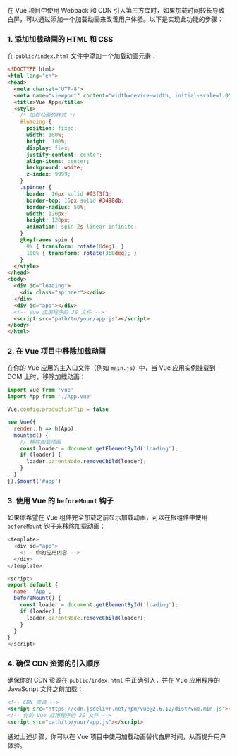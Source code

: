 在 Vue 项目中使用 Webpack 和 CDN 引入第三方库时，如果加载时间较长导致白屏，可以通过添加一个加载动画来改善用户体验。以下是实现此功能的步骤：

### 1. 添加加载动画的 HTML 和 CSS

在 `public/index.html` 文件中添加一个加载动画元素：

```html
<!DOCTYPE html>
<html lang="en">
<head>
  <meta charset="UTF-8">
  <meta name="viewport" content="width=device-width, initial-scale=1.0">
  <title>Vue App</title>
  <style>
    /* 加载动画的样式 */
    #loading {
      position: fixed;
      width: 100%;
      height: 100%;
      display: flex;
      justify-content: center;
      align-items: center;
      background: white;
      z-index: 9999;
    }
    .spinner {
      border: 16px solid #f3f3f3;
      border-top: 16px solid #3498db;
      border-radius: 50%;
      width: 120px;
      height: 120px;
      animation: spin 2s linear infinite;
    }
    @keyframes spin {
      0% { transform: rotate(0deg); }
      100% { transform: rotate(360deg); }
    }
  </style>
</head>
<body>
  <div id="loading">
    <div class="spinner"></div>
  </div>
  <div id="app"></div>
  <!-- Vue 应用程序的 JS 文件 -->
  <script src="path/to/your/app.js"></script>
</body>
</html>
```

### 2. 在 Vue 项目中移除加载动画

在你的 Vue 应用的主入口文件（例如 `main.js`）中，当 Vue 应用实例挂载到 DOM 上时，移除加载动画：

```javascript
import Vue from 'vue'
import App from './App.vue'

Vue.config.productionTip = false

new Vue({
  render: h => h(App),
  mounted() {
    // 移除加载动画
    const loader = document.getElementById('loading');
    if (loader) {
      loader.parentNode.removeChild(loader);
    }
  }
}).$mount('#app')
```

### 3. 使用 Vue 的 `beforeMount` 钩子

如果你希望在 Vue 组件完全加载之前显示加载动画，可以在根组件中使用 `beforeMount` 钩子来移除加载动画：

```javascript
<template>
  <div id="app">
    <!-- 你的应用内容 -->
  </div>
</template>

<script>
export default {
  name: 'App',
  beforeMount() {
    const loader = document.getElementById('loading');
    if (loader) {
      loader.parentNode.removeChild(loader);
    }
  }
}
</script>
```

### 4. 确保 CDN 资源的引入顺序

确保你的 CDN 资源在 `public/index.html` 中正确引入，并在 Vue 应用程序的 JavaScript 文件之前加载：

```html
<!-- CDN 资源 -->
<script src="https://cdn.jsdelivr.net/npm/vue@2.6.12/dist/vue.min.js"></script>
<!-- 你的 Vue 应用程序的 JS 文件 -->
<script src="path/to/your/app.js"></script>
```

通过上述步骤，你可以在 Vue 项目中使用加载动画替代白屏时间，从而提升用户体验。